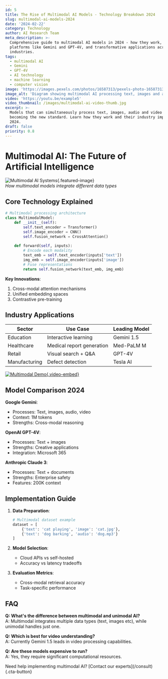 ```yaml
---
id: 5
title: The Rise of Multimodal AI Models - Technology Breakdown 2024
slug: multimodal-ai-models-2024
date: '2024-02-22'
category: Technology
author: AI Research Team
meta_description: >-
  Comprehensive guide to multimodal AI models in 2024 - how they work, leading
  platforms like Gemini and GPT-4V, and transformative applications across
  industries.
tags:
  - multimodal AI
  - Gemini
  - GPT-4V
  - AI technology
  - machine learning
  - computer vision
image: 'https://images.pexels.com/photos/16587313/pexels-photo-16587313.jpeg'
image_alt: 'Diagram showing multimodal AI processing text, images and audio'
video: 'https://youtu.be/example5'
video_thumbnail: /images/multimodal-ai-video-thumb.jpg
excerpt: >-
  Models that can simultaneously process text, images, audio and video are
  becoming the new standard. Learn how they work and their industry impact in
  2024.
draft: false
priority: 0.8
---
```


# Multimodal AI: The Future of Artificial Intelligence

![Multimodal AI Systems](https://example.com/multimodal-ai.jpg){.featured-image}  
*How multimodal models integrate different data types*

## Core Technology Explained

```python
# Multimodal processing architecture
class MultimodalModel:
    def __init__(self):
        self.text_encoder = Transformer()
        self.image_encoder = CNN()
        self.fusion_network = CrossAttention()
        
    def forward(self, inputs):
        # Encode each modality
        text_emb = self.text_encoder(inputs['text'])
        img_emb = self.image_encoder(inputs['image'])
        # Fuse representations
        return self.fusion_network(text_emb, img_emb)
```

**Key Innovations**:
1. Cross-modal attention mechanisms
2. Unified embedding spaces
3. Contrastive pre-training

## Industry Applications

| Sector          | Use Case                 | Leading Model |
|-----------------|--------------------------|---------------|
| Education       | Interactive learning      | Gemini 1.5    |
| Healthcare      | Medical report generation | Med-PaLM M    |
| Retail          | Visual search + Q&A       | GPT-4V        |
| Manufacturing   | Defect detection          | Tesla AI      |

[![Multimodal Demo](https://img.youtube.com/vi/example5/0.jpg){.video-embed}](https://youtu.be/example5)

## Model Comparison 2024

**Google Gemini**:
- Processes: Text, images, audio, video
- Context: 1M tokens
- Strengths: Cross-modal reasoning

**OpenAI GPT-4V**:
- Processes: Text + images
- Strengths: Creative applications
- Integration: Microsoft 365

**Anthropic Claude 3**:
- Processes: Text + documents
- Strengths: Enterprise safety
- Features: 200K context

## Implementation Guide

1. **Data Preparation**:
   ```python
   # Multimodal dataset example
   dataset = [
       {'text': 'cat playing', 'image': 'cat.jpg'},
       {'text': 'dog barking', 'audio': 'dog.mp3'}
   ]
   ```

2. **Model Selection**:
   - Cloud APIs vs self-hosted
   - Accuracy vs latency tradeoffs

3. **Evaluation Metrics**:
   - Cross-modal retrieval accuracy
   - Task-specific performance

## FAQ

**Q: What's the difference between multimodal and unimodal AI?**  
A: Multimodal integrates multiple data types (text, images etc), while unimodal handles just one.

**Q: Which is best for video understanding?**  
A: Currently Gemini 1.5 leads in video processing capabilities.

**Q: Are these models expensive to run?**  
A: Yes, they require significant computational resources.

<div class="cta">
Need help implementing multimodal AI? [Contact our experts](/consult){.cta-button}
</div>
